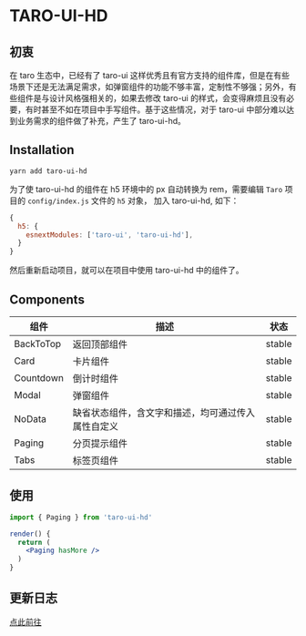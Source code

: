 # TARO-UI-HD

## 初衷

在 taro 生态中，已经有了 taro-ui 这样优秀且有官方支持的组件库，但是在有些场景下还是无法满足需求，如弹窗组件的功能不够丰富，定制性不够强；另外，有些组件是与设计风格强相关的，如果去修改 taro-ui 的样式，会变得麻烦且没有必要，有时甚至不如在项目中手写组件。基于这些情况，对于 taro-ui 中部分难以达到业务需求的组件做了补充，产生了 taro-ui-hd。

## Installation

```shell
yarn add taro-ui-hd
```

为了使 taro-ui-hd 的组件在 h5 环境中的 px 自动转换为 rem，需要编辑 `Taro` 项目的 `config/index.js` 文件的 `h5` 对象， 加入 taro-ui-hd, 如下：

```js
{
  h5: {
    esnextModules: ['taro-ui', 'taro-ui-hd'],
  }
}
```

然后重新启动项目，就可以在项目中使用 taro-ui-hd 中的组件了。

## Components

| 组件      | 描述                                               | 状态   |
| --------- | -------------------------------------------------- | ------ |
| BackToTop | 返回顶部组件                                       | stable |
| Card      | 卡片组件                                           | stable |
| Countdown | 倒计时组件                                         | stable |
| Modal     | 弹窗组件                                           | stable |
| NoData    | 缺省状态组件，含文字和描述，均可通过传入属性自定义 | stable |
| Paging    | 分页提示组件                                       | stable |
| Tabs      | 标签页组件                                         | stable |

## 使用

```jsx
import { Paging } from 'taro-ui-hd'

render() {
  return (
    <Paging hasMore />
  )
}
```

## 更新日志

[点此前往](./CHANGELOG.md)
